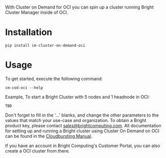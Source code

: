 With Cluster on Demand for OCI you can spin up a cluster running Bright Cluster
Manager inside of OCI.

# Installation

```
pip install cm-cluster-on-demand-oci
```

# Usage

To get started, execute the following command:

```
cm-cod-oci --help
```

Example, To start a Bright Cluster with 5 nodes and 1 headnode in OCI:

```
TBD
```

Don't forget to fill in the '...' blanks, and change the other parameters to
the values that match your use-case and organization. To obtain a Bright
product key, please contact sales@brightcomputing.com. All documentation for
setting up and running a Bright cluster using Cluster On Demand on OCI can be
found in the
[Cloudbursting Manual](https://www.brightcomputing.com/documentation).

If you have an account in Bright Computing's Customer Portal, you can also
create a OCI cluster from there.
